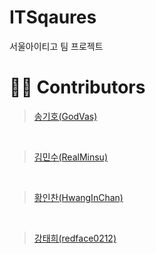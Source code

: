 # ITSqaures
서울아이티고 팀 프로젝트

# 👨‍💻 Contributors
> [송기호(GodVas)](https://github.com/GodVas)

<br>

> [김민수(RealMinsu)](https://github.com/RealMinsu)

<br>

> [황인찬(HwangInChan)](https://github.com/HwangInChan)

<br>

> [강태희(redface0212)](https://github.com/redface0212)
